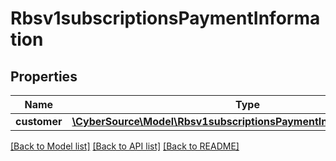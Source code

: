 # Rbsv1subscriptionsPaymentInformation

## Properties
Name | Type | Description | Notes
------------ | ------------- | ------------- | -------------
**customer** | [**\CyberSource\Model\Rbsv1subscriptionsPaymentInformationCustomer**](Rbsv1subscriptionsPaymentInformationCustomer.md) |  | [optional] 

[[Back to Model list]](../README.md#documentation-for-models) [[Back to API list]](../README.md#documentation-for-api-endpoints) [[Back to README]](../README.md)


